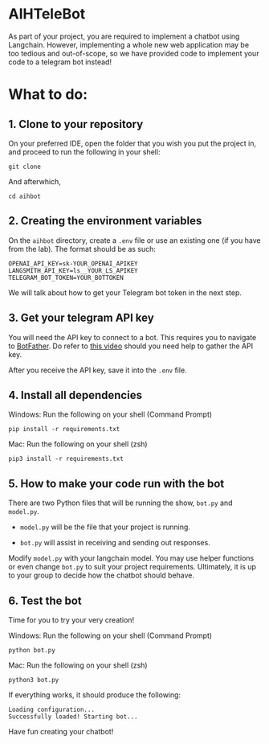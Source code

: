 # AIHTeleBot

As part of your project, you are required to implement a chatbot using Langchain. However, implementing a whole new web application may be too tedious and out-of-scope, so we have provided code to implement your code to a telegram bot instead!

# What to do: 

## 1. Clone to your repository

On your preferred IDE, open the folder that you wish you put the project in, and proceed to run the following in your shell:

```
git clone 
```

And afterwhich,

```
cd aihbot
```

## 2. Creating the environment variables

On the `aihbot` directory, create a `.env` file or use an existing one (if you have from the lab). The format should be as such:

```
OPENAI_API_KEY=sk-YOUR_OPENAI_APIKEY
LANGSMITH_API_KEY=ls__YOUR_LS_APIKEY
TELEGRAM_BOT_TOKEN=YOUR_BOTTOKEN
```

We will talk about how to get your Telegram bot token in the next step.

## 3. Get your telegram API key

You will need the API key to connect to a bot. This requires you to navigate to [BotFather](https://t.me/BotFather). Do refer to [this video](https://www.youtube.com/watch?v=aNmRNjME6mE&ab_channel=SmartBotsLand) should you need help to gather the API key.

After you receive the API key, save it into the `.env` file.

## 4. Install all dependencies

Windows: 
Run the following on your shell (Command Prompt)

```
pip install -r requirements.txt
```

Mac: Run the following on your shell (zsh)
```
pip3 install -r requirements.txt
```

## 5. How to make your code run with the bot

There are two Python files that will be running the show, `bot.py` and `model.py`.

- `model.py` will be the file that your project is running.

- `bot.py` will assist in receiving and sending out responses. 

Modify `model.py` with your langchain model. You may use helper functions or even change `bot.py` to suit your project requirements. Ultimately, it is up to your group to decide how the chatbot should behave. 

## 6. Test the bot

Time for you to try your very creation!

Windows: Run the following on your shell (Command Prompt)
```
python bot.py
```

Mac: Run the following on your shell (zsh)
```
python3 bot.py
```

If everything works, it should produce the following:
```
Loading configuration...
Successfully loaded! Starting bot...
```

Have fun creating your chatbot!

